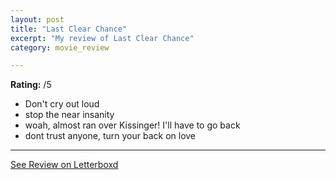 ```yaml
---
layout: post
title: "Last Clear Chance"
excerpt: "My review of Last Clear Chance"
category: movie_review

---
```


**Rating:** /5

* Don't cry out loud
* stop the near insanity 
* woah, almost ran over Kissinger! I'll have to go back
* dont trust anyone, turn your back on love

<hr>

[See Review on Letterboxd](https://boxd.it/5gikMp)
